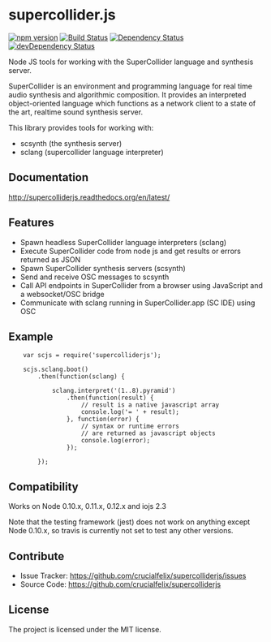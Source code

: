 supercollider.js
================

[![npm version](https://badge.fury.io/js/supercolliderjs.svg)](http://badge.fury.io/js/supercolliderjs) [![Build Status](https://travis-ci.org/crucialfelix/supercolliderjs.svg?branch=master)](https://travis-ci.org/crucialfelix/supercolliderjs) [![Dependency Status](https://david-dm.org/crucialfelix/supercolliderjs.svg)](https://david-dm.org/crucialfelix/supercolliderjs) [![devDependency Status](https://david-dm.org/crucialfelix/supercolliderjs/dev-status.svg)](https://david-dm.org/crucialfelix/supercolliderjs#info=devDependencies)


Node JS tools for working with the SuperCollider language and synthesis server.

SuperCollider is an environment and programming language for real time audio synthesis and algorithmic composition. It provides an interpreted object-oriented language which functions as a network client to a state of the art, realtime sound synthesis server.

This library provides tools for working with:

- scsynth (the synthesis server)
- sclang (supercollider language interpreter)


Documentation
-------------

http://supercolliderjs.readthedocs.org/en/latest/


Features
--------

- Spawn headless SuperCollider language interpreters (sclang)
- Execute SuperCollider code from node js and get results or errors returned as JSON
- Spawn SuperCollider synthesis servers (scsynth)
- Send and receive OSC messages to scsynth
- Call API endpoints in SuperCollider from a browser using JavaScript and a websocket/OSC bridge
- Communicate with sclang running in SuperCollider.app (SC IDE) using OSC


Example
-------

		var scjs = require('supercolliderjs');

		scjs.sclang.boot()
			.then(function(sclang) {

				sclang.interpret('(1..8).pyramid')
					.then(function(result) {
						// result is a native javascript array
						console.log('= ' + result);
					}, function(error) {
						// syntax or runtime errors
						// are returned as javascript objects
						console.log(error);
					});

			});


Compatibility
-------------

Works on Node 0.10.x, 0.11.x, 0.12.x and iojs 2.3

Note that the testing framework (jest) does not work on anything except Node 0.10.x, so travis is currently not set to test any other versions.


Contribute
----------

- Issue Tracker: https://github.com/crucialfelix/supercolliderjs/issues
- Source Code: https://github.com/crucialfelix/supercolliderjs


License
-------

The project is licensed under the MIT license.
